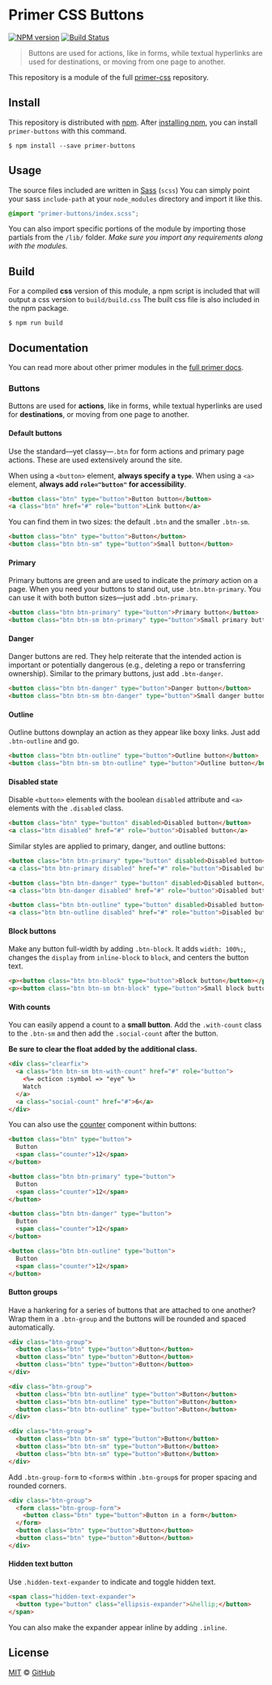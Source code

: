 # Primer CSS Buttons

[![NPM version](http://img.shields.io/npm/v/primer-buttons.svg)](https://www.npmjs.org/package/primer-buttons)
[![Build Status](https://travis-ci.org/primer/buttons.svg?branch=master)](https://travis-ci.org/primer/buttons)

> Buttons are used for actions, like in forms, while textual hyperlinks are used for destinations, or moving from one page to another.

This repository is a module of the full [primer-css][primer] repository.

## Install

This repository is distributed with [npm][npm]. After [installing npm][install-npm], you can install `primer-buttons` with this command.

```
$ npm install --save primer-buttons
```

## Usage

The source files included are written in [Sass][sass] (`scss`) You can simply point your sass `include-path` at your `node_modules` directory and import it like this.

```scss
@import "primer-buttons/index.scss";
```

You can also import specific portions of the module by importing those partials from the `/lib/` folder. _Make sure you import any requirements along with the modules._

## Build

For a compiled **css** version of this module, a npm script is included that will output a css version to `build/build.css` The built css file is also included in the npm package.

```
$ npm run build
```

## Documentation

You can read more about other primer modules in the [full primer docs][docs].

<!-- %docs
title: Buttons
homepage: https://github.com/primer/buttons
-->

### Buttons

Buttons are used for **actions**, like in forms, while textual hyperlinks are used for **destinations**, or moving from one page to another.

#### Default buttons

Use the standard—yet classy—`.btn` for form actions and primary page actions. These are used extensively around the site.

When using a `<button>` element, **always specify a `type`**. When using a `<a>` element, **always add `role="button"` for accessibility**.

```html
<button class="btn" type="button">Button button</button>
<a class="btn" href="#" role="button">Link button</a>
```

You can find them in two sizes: the default `.btn` and the smaller `.btn-sm`.

```html
<button class="btn" type="button">Button</button>
<button class="btn btn-sm" type="button">Small button</button>
```

#### Primary

Primary buttons are green and are used to indicate the *primary* action on a page. When you need your buttons to stand out, use `.btn.btn-primary`. You can use it with both button sizes—just add `.btn-primary`.

```html
<button class="btn btn-primary" type="button">Primary button</button>
<button class="btn btn-sm btn-primary" type="button">Small primary button</button>
```

#### Danger

Danger buttons are red. They help reiterate that the intended action is important or potentially dangerous (e.g., deleting a repo or transferring ownership). Similar to the primary buttons, just add `.btn-danger`.

```html
<button class="btn btn-danger" type="button">Danger button</button>
<button class="btn btn-sm btn-danger" type="button">Small danger button</button>
```

#### Outline

Outline buttons downplay an action as they appear like boxy links. Just add `.btn-outline` and go.

```html
<button class="btn btn-outline" type="button">Outline button</button>
<button class="btn btn-sm btn-outline" type="button">Outline button</button>
```

#### Disabled state

Disable `<button>` elements with the boolean `disabled` attribute and `<a>` elements with the `.disabled` class.

```html
<button class="btn" type="button" disabled>Disabled button</button>
<a class="btn disabled" href="#" role="button">Disabled button</a>
```

Similar styles are applied to primary, danger, and outline buttons:

```html
<button class="btn btn-primary" type="button" disabled>Disabled button</button>
<a class="btn btn-primary disabled" href="#" role="button">Disabled button</a>
```

```html
<button class="btn btn-danger" type="button" disabled>Disabled button</button>
<a class="btn btn-danger disabled" href="#" role="button">Disabled button</a>
```

```html
<button class="btn btn-outline" type="button" disabled>Disabled button</button>
<a class="btn btn-outline disabled" href="#" role="button">Disabled button</a>
```

#### Block buttons

Make any button full-width by adding `.btn-block`. It adds `width: 100%;`, changes the `display` from `inline-block` to `block`, and centers the button text.

```html
<p><button class="btn btn-block" type="button">Block button</button></p>
<p><button class="btn btn-sm btn-block" type="button">Small block button</button></p>
```

#### With counts

You can easily append a count to a **small button**. Add the `.with-count` class to the `.btn-sm` and then add the `.social-count` after the button.

**Be sure to clear the float added by the additional class.**

```html
<div class="clearfix">
  <a class="btn btn-sm btn-with-count" href="#" role="button">
    <%= octicon :symbol => "eye" %>
    Watch
  </a>
  <a class="social-count" href="#">6</a>
</div>
```

You can also use the [counter](../utilities/#counter) component within buttons:

```html
<button class="btn" type="button">
  Button
  <span class="counter">12</span>
</button>

<button class="btn btn-primary" type="button">
  Button
  <span class="counter">12</span>
</button>

<button class="btn btn-danger" type="button">
  Button
  <span class="counter">12</span>
</button>

<button class="btn btn-outline" type="button">
  Button
  <span class="counter">12</span>
</button>
```

#### Button groups

Have a hankering for a series of buttons that are attached to one another? Wrap them in a `.btn-group` and the buttons will be rounded and spaced automatically.

```html
<div class="btn-group">
  <button class="btn" type="button">Button</button>
  <button class="btn" type="button">Button</button>
  <button class="btn" type="button">Button</button>
</div>

<div class="btn-group">
  <button class="btn btn-outline" type="button">Button</button>
  <button class="btn btn-outline" type="button">Button</button>
  <button class="btn btn-outline" type="button">Button</button>
</div>

<div class="btn-group">
  <button class="btn btn-sm" type="button">Button</button>
  <button class="btn btn-sm" type="button">Button</button>
  <button class="btn btn-sm" type="button">Button</button>
</div>
```

Add `.btn-group-form` to `<form>`s within `.btn-group`s for proper spacing and rounded corners.

```html
<div class="btn-group">
  <form class="btn-group-form">
    <button class="btn" type="button">Button in a form</button>
  </form>
  <button class="btn" type="button">Button</button>
  <button class="btn" type="button">Button</button>
</div>
```

#### Hidden text button

Use `.hidden-text-expander` to indicate and toggle hidden text.

```html
<span class="hidden-text-expander">
  <button type="button" class="ellipsis-expander">&hellip;</button>
</span>
```

You can also make the expander appear inline by adding `.inline`.

<!-- %enddocs -->

## License

[MIT](./LICENSE) &copy; [GitHub](https://github.com/)

[primer]: https://github.com/primer/primer
[docs]: http://primercss.io/
[npm]: https://www.npmjs.com/
[install-npm]: https://docs.npmjs.com/getting-started/installing-node
[sass]: http://sass-lang.com/
